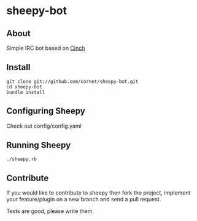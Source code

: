 # sheepy-bot

## About

Simple IRC bot based on [Cinch](https://github.com/cinchrb/cinch)

## Install

    git clone git://github.com/cornet/sheepy-bot.git
    cd sheepy-bot
    bundle install


## Configuring Sheepy

Check out config/config.yaml


## Running Sheepy

    ./sheepy.rb


## Contribute

If you would like to contribute to sheepy then fork the project, implement your feature/plugin on a new branch and send a pull request.

Tests are good, please write them.
